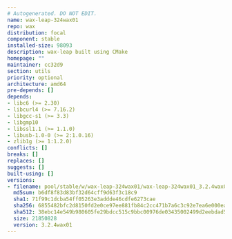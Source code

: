 ```yaml
---
# Autogenerated. DO NOT EDIT.
name: wax-leap-324wax01
repo: wax
distribution: focal
component: stable
installed-size: 98093
description: wax-leap built using CMake
homepage: ""
maintainer: cc32d9
section: utils
priority: optional
architecture: amd64
pre-depends: []
depends:
- libc6 (>= 2.30)
- libcurl4 (>= 7.16.2)
- libgcc-s1 (>= 3.3)
- libgmp10
- libssl1.1 (>= 1.1.0)
- libusb-1.0-0 (>= 2:1.0.16)
- zlib1g (>= 1:1.2.0)
conflicts: []
breaks: []
replaces: []
suggests: []
built-using: []
versions:
- filename: pool/stable/w/wax-leap-324wax01/wax-leap-324wax01_3.2.4wax01-ubuntu-20.04_amd64.deb
  md5sum: b6df8f83d83bf32d64cff9d63f3c18c9
  sha1: 71f99c1dcba54ff05263e3addde46cdfe6273cae
  sha256: 6855482bfc2d8150fd2e0ce97ee881fb84c2cc471b7a6c3c92e7ea6e000eae3b
  sha512: 38ebc14e549b980605fe29bdcc515c9bbc00976de03435002499d2eebdad5c5ca4fb68856c10219b849b397222d9dcbcbd9aa951a1f2ee865b6148a499d22384
  size: 21850828
  version: 3.2.4wax01
---
```


